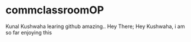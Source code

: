 
# commclassroomOP

Kunal Kushwaha learing github amazing..
Hey There;
Hey Kushwaha, i am so far enjoying this
